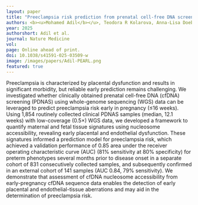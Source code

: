 ```yaml
---
layout: paper
title: "Preeclampsia risk prediction from prenatal cell-free DNA screening"
authors: <b><u>Mohamed Adil</b></u>, Teodora R Kolarova, Anna-Lisa Doebley, Leah A Chen, Cara L Tobey, Patricia Galipeau, Sam Rosen, Michael Yang, Brice Colbert, Robert D Patton, Thomas W Persse, Erin Kawelo, Jonathan B Reichel, Colin C Pritchard, Shreeram Akilesh, Christina M Lockwood, <b><u>Gavin Ha</b></u><sup>+</sup>, Raj Shree<sup>+</sup>.
year: 2025
authorshort: Adil et al.
journal: Nature Medicine
vol: 
page: Online ahead of print.
doi: 10.1038/s41591-025-03509-w
image: /images/papers/Adil-PEARL.png
featured: true
---
```


Preeclampsia is characterized by placental dysfunction and results in significant morbidity, but reliable early prediction remains challenging. We investigated whether clinically obtained prenatal cell-free DNA (cfDNA) screening (PDNAS) using whole-genome sequencing (WGS) data can be leveraged to predict preeclampsia risk early in pregnancy (≤16 weeks). Using 1,854 routinely collected clinical PDNAS samples (median, 12.1 weeks) with low-coverage (0.5×) WGS data, we developed a framework to quantify maternal and fetal tissue signatures using nucleosome accessibility, revealing early placental and endothelial dysfunction. These signatures informed a prediction model for preeclampsia risk, which achieved a validation performance of 0.85 area under the receiver operating characteristic curve (AUC) (81% sensitivity at 80% specificity) for preterm phenotypes several months prior to disease onset in a separate cohort of 831 consecutively collected samples, and subsequently confirmed in an external cohort of 141 samples (AUC 0.84, 79% sensitivity). We demonstrate that assessment of cfDNA nucleosome accessibility from early-pregnancy cfDNA sequence data enables the detection of early placental and endothelial-tissue aberrations and may aid in the determination of preeclampsia risk.
